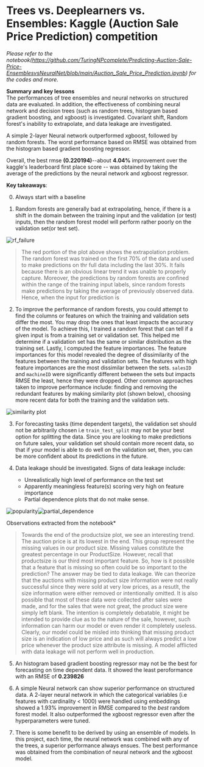 # Trees vs. Deeplearners vs. Ensembles: Kaggle (Auction Sale Price Prediction) competition

_Please refer to the notebook(https://github.com/TuringNPcomplete/Predicting-Auction-Sale-Price-EnsemblesvsNeuralNet/blob/main/Auction_Sale_Price_Prediction.ipynb) for the codes and more._

**Summary and key lessons**\
The performances of tree ensembles and neural networks on structured data are evaluated. In addition, the effectiveness of combining neural network and decision trees (such as random trees, histogram based gradient boosting, and xgboost) is investigated.
Covariant shift, Random forest's inability to extrapolate, and data leakage are investigated.

A simple 2-layer Neural network outperformed xgboost, followed by random forests. The worst performance based on RMSE was obtained from the histogram based gradient boosting regressor.

Overall, the best rmse **(0.220194)**--about **4.04%** improvement over the kaggle's leaderboard first place score -- was obtained by taking the average of the predictions by the neural network and xgboost regressor.

**Key takeaways**: 

0. Always start with a baseline

1. Random forests are generally bad at extrapolating, hence, if there is a shift in the domain between the training input and the validation (or test) inputs, then the random forest model will perform rather poorly on the validation set(or test set).

![rf_failure](https://user-images.githubusercontent.com/50182879/150931611-fc849e6e-3cff-4e75-9bff-6c16b1d749e5.png)

> The red portion of the plot above shows the extrapolation problem. The random forest was trained on the first 70% of the data and used to make predictions on thr full data including the last 30%. It fails because there is an obvious linear trend it was unable to properly capture. Moreover, the predictions by random forests are confined within the range of the training input labels, since random forests make predictions by taking the average of previously observed data. Hence, when the input for prediction is 

2. To improve the performance of random forests, you could attempt to find the columns or features on which the training and validation sets differ the most. You may drop the ones that least impacts the accuracy of the model. To achieve this, I trained a random forest that can tell if a given input is from a training set or validation set. This helped me determine if a validation set has the same or similar distribution as the training set. Lastly, I computed the feature importances. The feature importances for this model revealed the degree of dissimilarity of the features between the training and validation sets. The features with high feature importances are the most dissimilar between the sets. `salesID` and `machineID` were significantly different between the sets but impacts RMSE the least, hence they were dropped. Other common approaches taken to improve performance include: finding and removing the redundant features by making similarity plot (shown below), choosing more recent data for both the training and the validation sets.

![similarity plot](https://user-images.githubusercontent.com/50182879/150974957-702920eb-c41d-411c-bc9c-4ebfa94316e7.png)


3. For forecasting tasks (time dependent targets), the validation set should not be arbitrarily chosen i.e `train_test_split` may not be your best option for splitting the data. Since you are looking to make predictions on future sales, your validation set should contain more recent data, so that if your model is able to do well on the validation set, then, you can be more confident about its predictions in the future.

4. Data leakage should be investigated. Signs of data leakage include:
   * Unrealistically high level of performance on the test set
   * Apparently meaningless feature(s) scoring very high on feature importance
   * Partial dependence plots that do not make sense.
  
  ![popularity](https://user-images.githubusercontent.com/50182879/150969313-721a0836-ae6d-410c-9fda-18f2e8461d95.png)![partial_dependence](https://user-images.githubusercontent.com/50182879/150969324-ce23809b-6d18-4f7a-8237-7322bab2a411.png)
  
Observations extracted from the notebook*
> Towards the end of the productsize plot, we see an interesting trend. The auction price is at its lowest in the end. This group represent the missing values in our product size. Missing values constitute the greatest percentage in our ProductSize. However, recall that productsize is our third most important feature. So, how is it possible that a feature that is missing so often could be so important to the prediction? The answer may be tied to data leakage. We can theorize that the auctions with missing product size information were not really successful since they were sold at very low prices, as a resutlt, the size information were either removed or intentionally omitted. It is also possible that most of these data were collected after sales were made, and for the sales that were not great, the product size were simply left blank. The intention is completely debatable, it might be intended to provide clue as to the nature of the sale, however, such information can harm our model or even render it completely useless. Clearly, our model could be misled into thinking that missing product size is an indication of low price and as such will always predict a low price whenever the product size attribute is missing. A model afflicted with data leakage will not perform well in production.


5. An histogram based gradient boosting regressor may not be the best for forecasting on time dependent data. It showed the least peroformance with an RMSE of **0.239826**

6. A simple Neural network can show superior performance on structured data. A 2-layer neural network in which the categorical variables (i.e features with cardinality < 1000) were handled using embeddings showed a 1.93% improvement in RMSE compared to the _best_ random forest model. It also outperformed the xgboost regressor even after the hyperparameters were tuned. 

7. There is some benefit to be derived by using an ensemble of models. In this project, each time, the neural network was combined with any of the trees, a superior performance always ensues. The best performance was obtained from the combination of neural network and the xgboost model. 
